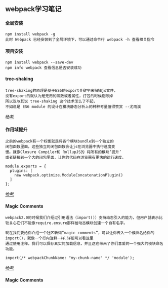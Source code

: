 ## webpack学习笔记
#### 全局安装
```
npm install webpack -g
此时 Webpack 已经安装到了全局环境下，可以通过命令行 webpack -h 查看相关指令
```
#### 项目安装
```
npm install webpack --save-dev
npm info webpack 查看信息是否安装成功
```
#### tree-shaking
```
tree-shaking的原理是基于ES6的export关键字来扫描js文件，
没有export的就认为是无用的函数或者属性，打包的时候剔除掉
所以说与其说 tree-shaking 这个技术怎么了不起，
不如说是 ES6 module 的设计在模块静态分析上的种种考量值得赞赏 --尤雨溪
```
<a href="https://www.zhihu.com/question/41922432">参考</a>

#### 作用域提升
```
之前的webpack有一个权衡就是将各个模块bundle到一个独立的
闭包函数里面。这些独立的闭包函数会让js在浏览器中执行速度变
慢。就像Closure Compiler和 RollupJS的 将所有的模块‘提升’
或者链接到一个大的闭包里面，让你的代码在浏览器有更快的运行速度。
```
```
module.exports = {
  plugins: [
    new webpack.optimize.ModuleConcatenationPlugin()
  ]
};
```
<a href="https://zhuanlan.zhihu.com/p/27475789">参考</a>

#### Magic Comments
```
webpack2.0的时候我们介绍过引用语法（import()）支持动态引入的能力，但用户就表示比较关心它们不能像require.ensure那样给动态模块创建一个自有名字。

现在我们要给你介绍一个社区新词“magic comments”，可以让你传入一个模块名给你的import()，就像一个行内注释一样.详细可以看这里
通过使用注释，我们可以保存真实的加载信息，并且这也带来了你们喜爱的一个强大的模块命名功能。
```
```
import(/* webpackChunkName: "my-chunk-name" */ 'module');
```
<a href="https://zhuanlan.zhihu.com/p/27475789">参考</a>

#### Magic Comments